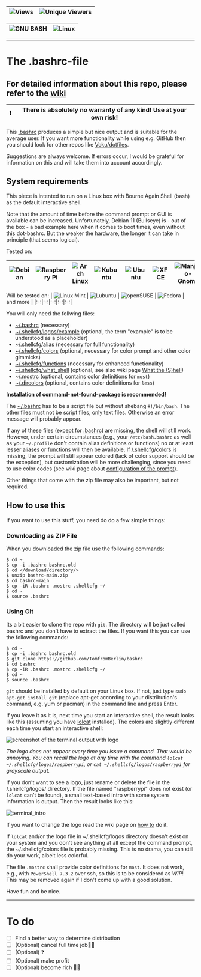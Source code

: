 | ![Views](https://img.shields.io/endpoint?color=green&label=Views&logoColor=red&style=plastic&url=https%3A%2F%2Fhits.dwyl.com%2FTomfromBerlin%2Fbashrc) | ![Unique Viewers](https://img.shields.io/endpoint?color=green&label=Unique%20Viewers&logoColor=pink&style=plastic&url=https%3A%2F%2Fhits.dwyl.com%2FTomfromBerlin%2Fbashrc%3Fshow%3Dunique) |
|-|-|

| ![GNU BASH](https://img.shields.io/badge/GNU%20Bash-4EAA25?style=for-the-badge&logo=GNU%20Bash&logoColor=white) | ![Linux](https://img.shields.io/badge/Linux-FCC624?style=for-the-badge&logo=linux&logoColor=black) |
|-|-|

--------------------------------------------------------------------------------------------------------------------------

# The .bashrc-file

## For detailed information about this repo, please refer to the [wiki](/../../../../../TomfromBerlin/bashrc/wiki)

| ❗ | There is absolutely no warranty of any kind! Use at your own risk!|
|-|-|

This [.bashrc](/.bashrc) produces a simple but nice output and is suitable for the average user. If you want more functionality while using e.g. GitHub then you should look for other repos like [Voku/dotfiles](../../../../../voku/dotfiles).

Suggestions are always welcome. If errors occur, I would be grateful for information on this and will take them into account accordingly.

## System requirements

This piece is intented to run on a Linux box with Bourne Again Shell (bash) as the default interactive shell.

Note that the amount of time before the command prompt or GUI is available can be increased. Unfortunately, Debian 11 (Bullseye) is - out of the box - a bad example here when it comes to boot times, even without this dot-bashrc. But the weaker the hardware, the longer it can take in principle (that seems logical).

Tested on:

|![Debian](https://img.shields.io/badge/Debian-A81D33?style=for-the-badge&logo=debian&logoColor=white) | ![Raspberry Pi](https://img.shields.io/badge/-RaspberryPi-C51A4A?style=for-the-badge&logo=Raspberry-Pi) | ![Arch Linux](https://img.shields.io/badge/Arch_Linux-1793D1?style=for-the-badge&logo=arch-linux&logoColor=white) | ![Kubuntu](https://img.shields.io/badge/-KUbuntu-%230079C1?style=for-the-badge&logo=kubuntu&logoColor=white) | ![Ubuntu](https://img.shields.io/badge/ubuntu-E95420?style=for-the-badge&logo=ubuntu&logoColor=white) | ![XFCE](https://img.shields.io/badge/XFCE-%232284F2.svg?style=for-the-badge&logo=xfce&logoColor=white) | ![Manjaro-Gnome](https://img.shields.io/badge/Manjaro-35BF5C?style=for-the-badge&logo=Manjaro&logoColor=white) |
|:-:|:-:|:-:|:-:|:-:|:-:|:-:|

Will be tested on:
| ![Linux Mint](https://img.shields.io/badge/Linux_Mint-87CF3E?style=for-the-badge&logo=linux-mint&logoColor=white) | ![Lubuntu](https://img.shields.io/badge/-Lubuntu-%230065C2?style=for-the-badge&logo=lubuntu&logoColor=white) | ![openSUSE](https://img.shields.io/badge/openSUSE-%2364B345?style=for-the-badge&logo=openSUSE&logoColor=white) | ![Fedora](https://img.shields.io/badge/Fedora-294172?style=for-the-badge&logo=fedora&logoColor=white) | and more |
|:-:|:-:|:-:|:-:|:-:|

You will only need the follwing files:

+ [~/.bashrc](/.bashrc) (necessary)
+ [~/.shellcfg/logos/example](/.shellcfg/logos/raspberrypi) (optional, the term "example" is to be understood as a placeholder)
+ [~/.shellcfg/alias](/.shellcfg/alias) (necessary for full functionality)
+ [~/.shellcfg/colors](/.shellcfg/colors) (optional, necessary for color prompt and other color gimmicks)
+ [~/.shellcfg/functions](/.shellcfg/functions) (necessary for enhanced functionality)
+ [~/.shellcfg/what_shell](/.shellcfg/what_shell) (optional, see also wiki page [What the (S)hell](/../../../../..//TomfromBerlin/bashrc/wiki/What-the-(S)hell))
+ [~/.mostrc](/.mostrc) (optional, contains color definitions for `most`)
+ [~/.dircolors](/.dircolors) (optional, contains color definitions for `less`)

__Installation of command-not-found-package is recommended!__

The [~/.bashrc](/.bashrc) has to be a script file but without shebang `#!/bin/bash`. The other files must not be script files, only text files. Otherwise an error message will probably appear.

If any of these files (except for [.bashrc](/.bashrc)) are missing, the shell will still work. However, under certain circumstances (e.g., your `/etc/bash.bashrc` as well as your `~/.profile` don't contain alias definitions or functions) no or at least lesser [aliases](/.shellcfg/alias) or [functions](/.shellcfg/functions) will then be available. If [/.shellcfg/colors](/.shellcfg/colors) is missing, the prompt will still appear colored (lack of color support should be the exception), but customization will be more challenging, since you need to use color codes (see wiki page about [configuration of the prompt](/../../../../../TomfromBerlin/bashrc/wiki/Configure-your-prompt-conveniently)).

Other things that come with the zip file may also be important, but not required.

## How to use this

If you want to use this stuff, you need do do a few simple things:

### Downloading as ZIP File
When you downloaded the zip file use the following commands:

```#!/bin/bash
$ cd ~
$ cp -i .bashrc bashrc.old
$ cd </download/directory/>
$ unzip bashrc-main.zip
$ cd bashrc-main
$ cp -iR .bashrc .mostrc .shellcfg ~/
$ cd ~
$ source .bashrc
```  

### Using Git
Its a bit easier to clone the repo with `git`. The directory will be just called bashrc and you don't have to extract the files. If you want this you can use the following commands:

```#!/bin/bash
$ cd ~
$ cp -i .bashrc bashrc.old
$ git clone https://github.com/TomfromBerlin/bashrc
$ cd bashrc
$ cp -iR .bashrc .mostrc .shellcfg ~/
$ cd ~
$ source .bashrc
```

`git` should be installed by default on your Linux box. If not, just type `sudo apt-get install git` (replace apt-get according to your distribution's command, e.g. yum or pacman) in the command line and press Enter.

If you leave it as it is, next time you start an interactive shell, the result looks like this (assuming you have [lolcat](/../../../../../TomfromBerlin/bashrc/wiki/Optional-Programs) installed). The colors are slightly different each time you start an interactive shell:

![screenshot of the terminal output with logo](https://user-images.githubusercontent.com/123265893/218565232-cfeccdb9-bee9-4dac-9ffe-2fb64160f92d.jpg)

_The logo does not appear every time you issue a command. That would be annoying. You can recall the logo at any time with the command `lolcat ~/.shellcfg/logos/raspberrypi`, or `cat ~/.shellcfg/logos/raspberrypi` for grayscale output._

If you don't want to see a logo, just rename or delete the file in the /.shellcfg/logos/ directory. If the file named "raspberrypi" does not exist (or `lolcat` can't be found), a small text-based intro with some system information is output. Then the result looks like this:

![terminal_intro](https://user-images.githubusercontent.com/123265893/222989390-1e65217b-54a2-4f88-8e16-2b31bdea919e.jpg)


If you want to change the logo read the wiki page on [how to](/../../../../../TomfromBerlin/bashrc/wiki/Changing-the-logo) do it.

If `lolcat` and/or the logo file in ~/.shellcfg/logos directory doesn't exist on your system and you don't see anything at all except the command prompt, the ~/.shellcfg/colors file is probably missing. This is no drama, you can still do your work, albeit less colorful.

The file `.mostrc` shall provide color definitions for `most`. It does not work, e.g., with `PowerShell 7.3.2` over ssh, so this is to be considered as _WIP_! This may be removed again if I don't come up with a good solution.

Have fun and be nice.

--------------------------------------------------------------------------------------------------

# To do
- [ ] Find a better way to determine distribution
- [ ] \(Optional) cancel full time job🏴‍☠️
- [ ] \(Optional) ❓
- [ ] \(Optional) make profit
- [ ] \(Optional) become rich 💎🍾
